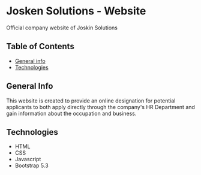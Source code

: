 # Josken Solutions - Website
Official company website of Joskin Solutions

## Table of Contents
* [General info](#general-info)
* [Technologies](#technologies)

## General Info
This website is created to provide an online designation for potential applicants to both apply directly through the company's HR Department and gain information about the occupation and business.

## Technologies
* HTML
* CSS
* Javascript
* Bootstrap 5.3
